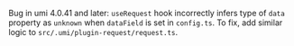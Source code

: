 Bug in umi 4.0.41 and later: `useRequest` hook incorrectly infers type of `data` property as `unknown` when `dataField` is set in `config.ts`. To fix, add similar logic to `src/.umi/plugin-request/request.ts`.
